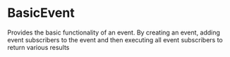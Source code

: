 # BasicEvent
Provides the basic functionality of an event. By creating an event, adding event subscribers to the event and then executing all event subscribers to return various results
